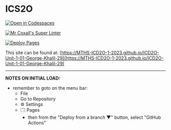 # ICS2O

[![Open in Codespaces](https://classroom.github.com/assets/launch-codespace-7f7980b617ed060a017424585567c406b6ee15c891e84e1186181d67ecf80aa0.svg)](https://classroom.github.com/open-in-codespaces?assignment_repo_id=13793997)

[![Mr Coxall's Super Linter](https://github.com/MTHS-ICD2O-1-2023/ICD2O-Unit-1-01-George-Khalil-29/workflows/Mr%20Coxall's%20Super%20Linter/badge.svg)](https://github.com/MTHS-ICD2O-1-2023/ICD2O-Unit-1-01-George-Khalil-29/actions)

[![Deploy Pages](https://github.com/MTHS-ICD2O-1-2023/ICD2O-Unit-1-01-George-Khalil-29/workflows/Deploy%20Pages/badge.svg)](https://github.com/MTHS-ICD2O-1-2023/ICD2O-Unit-1-01-George-Khalil-29/actions)

This site can be found at: [https://MTHS-ICD2O-1-2023.github.io/ICD2O-Unit-1-01-George-Khalil-29](https://MTHS-ICD2O-1-2023.github.io/ICD2O-Unit-1-01-George-Khalil-29)

---

**NOTES ON INITIAL LOAD:**
- remember to goto on the menu bar:
  - File
  - Go to Repository
  - ⚙ Settings
  - 🗔 Pages
    - then from the "Deploy from a branch ▼" button, select "GitHub Actions"
